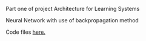 Part one of project Architecture for Learning Systems

Neural Network with use of backpropagation method

Code files [here.](src)
